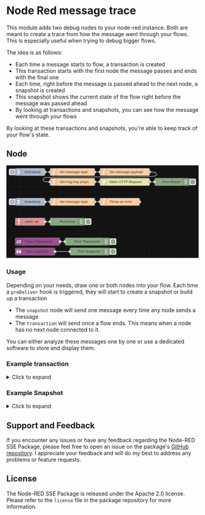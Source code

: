 # Node Red message trace

This module adds two debug nodes to your node-red instance. Both are meant to create a trace from how the message went through your flows. This is especially useful when trying to debug bigger flows.

The idea is as follows:

- Each time a message starts to flow, a transaction is created
- This transaction starts with the first node the message passes and ends with the final one
- Each time, right before the message is passed ahead to the next node, a snapshot is created
- This snapshot shows the current state of the flow right before the message was passed ahead
- By looking at transactions and snapshots, you can see how the message went through your flows

By looking at these transactions and snapshots, you're able to keep track of your flow's state.

## Node

![](.github/assets/demo.png)

### Usage

Depending on your needs, draw one or both nodes into your flow. Each time a `preDeliver` hook is triggered, they will start to create a snapshot or build up a transaction

- The `snapshot` node will send one message every time any node sends a message
- The `transaction` will send once a flow ends. This means when a node has no next node connected to it.

You can either analyze these messages one by one or use a dedicated software to store and display them.

### Example transaction

<details>
<summary>Click to expand</summary>

<pre>
<code>{
  "id": "7638d6e34cedd04a",
  "msgid": "798279120a2bc4d2",
  "start": 1706291131979,
  "end": 1706291132056,
  "steps": [
    {
      "node": "inject-d5534eb0c652c49b",
      "createdAt": 1706291131979,
      "snapshotId": "798279120a2bc4d2-d5534eb0c652c49b-0"
    },
    {
      "node": "function-Set message topic",
      "createdAt": 1706291131980,
      "snapshotId": "798279120a2bc4d2-e720ad3fda390317-0"
    },
    {
      "node": "function-Set message payload",
      "createdAt": 1706291131980,
      "snapshotId": "798279120a2bc4d2-061d8e72a9f3b7da-0"
    },
    {
      "node": "function-Set msg.tray props",
      "createdAt": 1706291131980,
      "snapshotId": "798279120a2bc4d2-6d2ea66d942a61ab-0"
    },
    {
      "node": "http request-Make HTTP Request",
      "createdAt": 1706291132056,
      "snapshotId": "798279120a2bc4d2-5213280d268d46ee-0"
    }
  ]
}
</code>
</pre>
</details>

### Example Snapshot

<details>
<summary>Click to expand</summary>

<pre>
<code>{
  "id": "798279120a2bc4d2-5213280d268d46ee-0",
  "node": "http request-Make HTTP Request",
  "createdAt": 1706291132056,
  "msg": {
    "_msgid": "798279120a2bc4d2",
    "payload": "{\n  \"userId\": 1,\n  \"id\": 1,\n  \"title\": \"delectus aut autem\",\n  \"completed\": false\n}",
    "topic": "Trace me",
    "tray": [
      "One",
      "Two",
      "Three"
    ],
    "statusCode": 200,
    "headers": {
      "date": "Fri, 26 Jan 2024 17:45:32 GMT",
      "content-type": "application/json; charset=utf-8",
      "content-length": "83",
      "connection": "keep-alive",
      "report-to": "{\"group\":\"heroku-nel\",\"max_age\":3600,\"endpoints\":[{\"url\":\"https://nel.heroku.com/reports?ts=1699752124&sid=e11707d5-02a7-43ef-b45e-2cf4d2036f7d&s=skaKxrbiIhywhXvbeO7mNJqywVneznPNDj4G0m%2BwPzs%3D\"}]}",
      "reporting-endpoints": "heroku-nel=https://nel.heroku.com/reports?ts=1699752124&sid=e11707d5-02a7-43ef-b45e-2cf4d2036f7d&s=skaKxrbiIhywhXvbeO7mNJqywVneznPNDj4G0m%2BwPzs%3D",
      "nel": "{\"report_to\":\"heroku-nel\",\"max_age\":3600,\"success_fraction\":0.005,\"failure_fraction\":0.05,\"response_headers\":[\"Via\"]}",
      "x-powered-by": "Express",
      "x-ratelimit-limit": "1000",
      "x-ratelimit-remaining": "999",
      "x-ratelimit-reset": "1699752164",
      "vary": "Origin, Accept-Encoding",
      "access-control-allow-credentials": "true",
      "cache-control": "max-age=43200",
      "pragma": "no-cache",
      "expires": "-1",
      "x-content-type-options": "nosniff",
      "etag": "W/\"53-hfEnumeNh6YirfjyjaujcOPPT+s\"",
      "via": "1.1 vegur",
      "cf-cache-status": "HIT",
      "age": "19415",
      "accept-ranges": "bytes",
      "server": "cloudflare",
      "cf-ray": "84ba91f7489b040c-FRA",
      "alt-svc": "h3=\":443\"; ma=86400",
      "x-node-red-request-node": "7e83e64c"
    },
    "responseUrl": "https://jsonplaceholder.typicode.com/todos/1",
    "redirectList": [],
    "retry": 0
  }
}
</code>
</pre>
</details>

## Support and Feedback

If you encounter any issues or have any feedback regarding the Node-RED SSE Package, please feel free to open an issue on the package's [GitHub repository](https://github.com/tq-bit/node-red-contrib-trace-messages). I appreciate your feedback and will do my best to address any problems or feature requests.

## License

The Node-RED SSE Package is released under the Apache 2.0 license. Please refer to the `license` file in the package repository for more information.